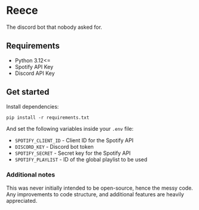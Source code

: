 # Reece
The discord bot that nobody asked for.

## Requirements
- Python 3.12<=
- Spotify API Key
- Discord API Key

## Get started
Install dependencies:
```
pip install -r requirements.txt
```
And set the following variables inside your ```.env``` file:

- ```SPOTIFY_CLIENT_ID``` - Client ID for the Spotify API
- ```DISCORD_KEY``` - Discord bot token
- ```SPOTIFY_SECRET``` - Secret key for the Spotify API
- ```SPOTIFY_PLAYLIST``` - ID of the global playlist to be used

### Additional notes
This was never initially intended to be open-source, hence the messy code. Any improvements to code structure, and additional features are heavily appreciated.
